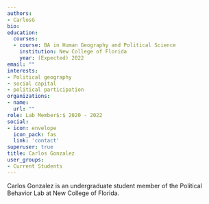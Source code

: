 ```yaml
---
authors:
- CarlosG
bio: 
education:
  courses:
  - course: BA in Human Geography and Political Science
    institution: New College of Florida
    year: (Expected) 2022
email: ""
interests:
- Political geography
- social capital
- political participation
organizations:
- name: 
  url: ""
role: Lab Member$:$ 2020 - 2022
social:
- icon: envelope
  icon_pack: fas
  link: 'contact'
superuser: true
title: Carlos Gonzalez
user_groups:
- Current Students
---
```


Carlos Gonzalez is an undergraduate student member of the Political Behavior Lab at New College of Florida. 
